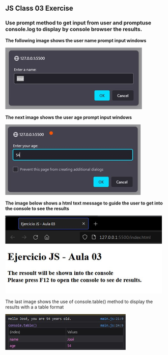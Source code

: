 ## JS Class 03 Exercise

### Use prompt method to get input from user and promptuse console.log to display by console browser the results.

**The following image shows the user name prompt input windows**

![User name input Window](https://github.com/JLbr2022/JS-ejercicioAula03/blob/master/img/userName.jpg?raw=true)

**The next image shows the user age prompt input windows**

![User age input Window](https://github.com/JLbr2022/JS-ejercicioAula03/blob/master/img/userAge.jpg?raw=true)

**The image below shows a html text message to guide the user to get into the console to see the results**

![Browser Message](https://github.com/JLbr2022/JS-ejercicioAula03/blob/master/img/browserMsg.jpg?raw=true)

The last image shows the use of console.table() method to display the results with a a table format

![Console table View Result](https://github.com/JLbr2022/JS-ejercicioAula03/blob/master/img/consoleLogViewResult.jpg?raw=true)
